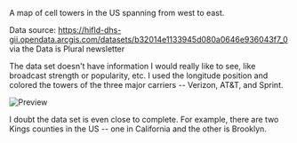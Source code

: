 A map of cell towers in the US spanning from west to east.

Data source: https://hifld-dhs-gii.opendata.arcgis.com/datasets/b32014e1133945d080a0646e936043f7_0 via the Data is Plural newsletter

The data set doesn't have information I would really like to see, like broadcast strength or popularity, etc. I used the longitude position and colored the towers of the three major carriers -- Verizon, AT&T, and Sprint.

![Preview](https://github.com/crystal-b/dataart2016a/blob/master/homework/crystal/project3/unmapped/preview.png)

I doubt the data set is even close to complete. For example, there are two Kings counties in the US -- one in California and the other is Brooklyn.